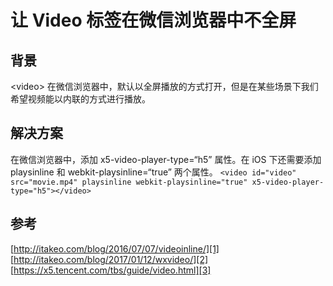 # 让 Video 标签在微信浏览器中不全屏
## 背景
\<video\> 在微信浏览器中，默认以全屏播放的方式打开，但是在某些场景下我们希望视频能以内联的方式进行播放。

## 解决方案
在微信浏览器中，添加 x5-video-player-type=“h5” 属性。在 iOS 下还需要添加 playsinline 和 webkit-playsinline=“true” 两个属性。
``
<video id="video" src="movie.mp4" playsinline webkit-playsinline="true" x5-video-player-type="h5"></video>
``
## 参考
[http://itakeo.com/blog/2016/07/07/videoinline/][1]
[http://itakeo.com/blog/2017/01/12/wxvideo/][2]
[https://x5.tencent.com/tbs/guide/video.html][3]

[1]:	http://itakeo.com/blog/2016/07/07/videoinline/
[2]:	http://itakeo.com/blog/2017/01/12/wxvideo/
[3]:	https://x5.tencent.com/tbs/guide/video.html